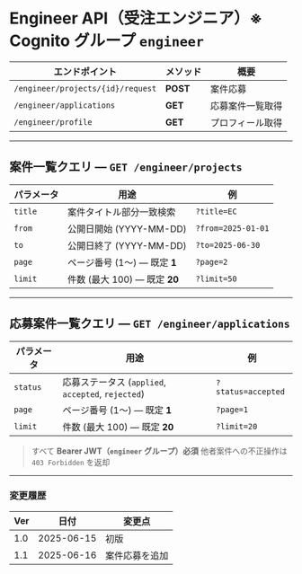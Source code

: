 # Engineer API（受注エンジニア）※ Cognito グループ `engineer`

| エンドポイント                     | メソッド  | 概要             |
| ---------------------------------- | --------- | ---------------- |
| `/engineer/projects/{id}/request`  | **POST**  | 案件応募        |
| `/engineer/applications`           | **GET**   | 応募案件一覧取得 |
| `/engineer/profile`                | **GET**   | プロフィール取得 |
---

## 案件一覧クエリ — `GET /engineer/projects`

| パラメータ | 用途                          | 例                 |
| ---------- | ----------------------------- | ------------------ |
| `title`    | 案件タイトル部分一致検索      | `?title=EC`        |
| `from`     | 公開日開始 (YYYY-MM-DD)       | `?from=2025-01-01` |
| `to`       | 公開日終了 (YYYY-MM-DD)       | `?to=2025-06-30`   |
| `page`     | ページ番号 (1〜) — 既定 **1** | `?page=2`          |
| `limit`    | 件数 (最大 100) — 既定 **20** | `?limit=50`        |

---

## 応募案件一覧クエリ — `GET /engineer/applications`

| パラメータ | 用途                                               | 例                 |
| ---------- | -------------------------------------------------- | ------------------ |
| `status`   | 応募ステータス (`applied`, `accepted`, `rejected`) | `?status=accepted` |
| `page`     | ページ番号 (1〜) — 既定 **1**                      | `?page=1`          |
| `limit`    | 件数 (最大 100) — 既定 **20**                      | `?limit=20`        |

> すべて **Bearer JWT（`engineer` グループ）必須**
> 他者案件への不正操作は `403 Forbidden` を返却

---

### 変更履歴

| Ver | 日付       | 変更点 |
| --- | ---------- | ------ |
| 1.0 | 2025-06-15 | 初版   |
| 1.1 | 2025-06-16 | 案件応募を追加   |